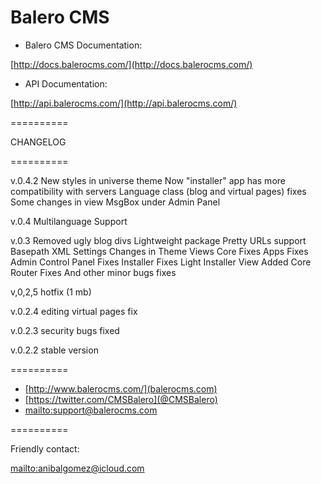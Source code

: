 Balero CMS
==========

* Balero CMS Documentation:

[http://docs.balerocms.com/](http://docs.balerocms.com/)

* API Documentation:

[http://api.balerocms.com/](http://api.balerocms.com/)

==========

CHANGELOG

==========

 v.0.4.2
	New styles in universe theme
	Now "installer" app has more compatibility with servers
	Language class (blog and virtual pages) fixes
	Some changes in view MsgBox under Admin Panel

 v.0.4
	Multilanguage Support
 
 v.0.3
	Removed ugly blog divs
	Lightweight package
	Pretty URLs support
	Basepath XML Settings
	Changes in Theme Views
	Core Fixes
	Apps Fixes
	Admin Control Panel Fixes
	Installer Fixes
	Light Installer View Added
	Core Router Fixes
	And other minor bugs fixes

 v,0,2,5
	hotfix (1 mb)
 
 v.0.2.4
	editing virtual pages fix
 
 v.0.2.3
	security bugs fixed
 
 v.0.2.2
	stable version

==========

 * [http://www.balerocms.com/](balerocms.com)
 * [https://twitter.com/CMSBalero](@CMSBalero)
 * [mailto:support@balerocms.com](support@balerocms.com)

==========

Friendly contact:

[mailto:anibalgomez@icloud.com](anibalgomez)